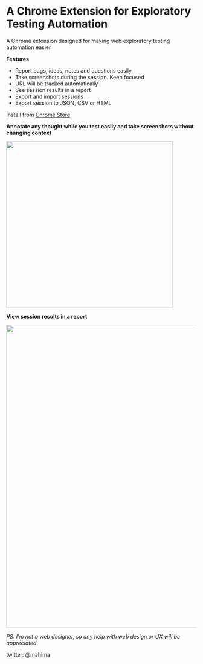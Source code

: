 # A Chrome Extension for Exploratory Testing Automation

A Chrome extension designed for making web exploratory testing automation easier

**Features**

 - Report bugs, ideas, notes and questions easily
 - Take screenshots during the session. Keep focused 
 - URL will be tracked automatically
 - See session results in a report
 - Export and import sessions
 - Export session to JSON, CSV or HTML


Install from [Chrome Store](https://chrome.google.com/webstore/detail/exploratory-testing-chrom/khigmghadjljgjpamimgjjmpmlbgmekj)


**Annotate any thought while you test easily and take screenshots without changing context**

<img src="./screenshots/new_Annotation.PNG" width="440">


**View session results in a report**

<img src="./screenshots/report.PNG" width="800">

_PS: I'm not a web designer, so any help with web design or UX will be appreciated._

twitter: @mahima
